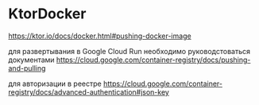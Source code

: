 # KtorDocker

https://ktor.io/docs/docker.html#pushing-docker-image


для развертывания в Google Cloud Run необходимо руководстоваться документами
https://cloud.google.com/container-registry/docs/pushing-and-pulling

для авторизации в реестре
https://cloud.google.com/container-registry/docs/advanced-authentication#json-key

